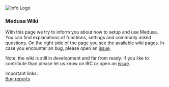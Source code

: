
![Info Logo](https://i.imgur.com/TCi7NIC.png)
  
### Medusa Wiki

With this page we try to inform you about how to setup and use Medusa.
You can find explanations of functions, settings and commonly asked questions.
On the right side of the page you see the available wiki pages.
In case you encounter an bug, please open an [issue](https://github.com/pymedusa/Medusa/issues).

Note, the wiki is still in development and far from ready. If you like to contribute than please let us know on IRC or open an [issue](https://github.com/pymedusa/Medusa/issues).
 
Important links:  
[Bug reports](https://github.com/pymedusa/Medusa/issues)